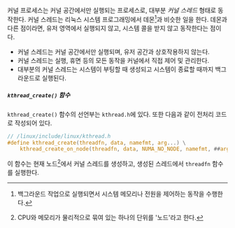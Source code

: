 커널 프로세스는 커널 공간에서만 실행되는 프로세스로, 대부분 *커널 스레드* 형태로 동작한다. 커널 스레드는 리눅스 시스템 프로그래밍에서 데몬[^1]과 비슷한 일을 한다. 데몬과 다른 점이라면, 유저 영역에서 실행되지 않고, 시스템 콜을 받지 않고 동작한다는 점이다.
- 커널 스레드는 커널 공간에서만 실행되며, 유저 공간과 상호작용하지 않는다.
- 커널 스레드는 실행, 휴면 등의 모든 동작을 커널에서 직접 제어 및 관리한다.
- 대부분의 커널 스레드는 시스템이 부팅할 때 생성되고 시스템이 종료할 때까지 백그라운드로 실행된다.

##### `kthread_create()` 함수
`kthread_create()` 함수의 선언부는 `kthread.h`에 있다. 또한 다음과 같이 전처리 코드로 작성되어 있다.
```C
// /linux/include/linux/kthread.h
#define kthread_create(threadfn, data, namefmt, arg...) \
	kthread_create_on_node(threadfn, data, NUMA_NO_NODE, namefmt, ##arg)
```
이 함수는 현재 노드[^2]에서 커널 스레드를 생성하고, 생성된 스레드에서 `threadfn` 함수를 실행한다.


[^1]: 백그라운드 작업으로 실행되면서 시스템 메모리나 전원을 제어하는 동작을 수행한다.
[^2]: CPU와 메모리가 물리적으로 묶여 있는 하나의 단위를 '노드'라고 한다.
